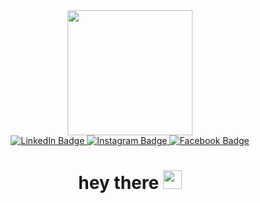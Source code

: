 <div id="header" align="center">
  <img src="https://media.giphy.com/media/juua9i2c2fA0AIp2iq/giphy.gif" width="200"/>
  <div id="badges">
    <a href="https://www.linkedin.com/in/chkatsaros/">
      <img src="https://img.shields.io/badge/LinkedIn-blue?style=for-the-badge&logo=linkedin&logoColor=white" alt="LinkedIn Badge"/>
    </a>
    <a href="https://www.instagram.com/ch_spark/">
      <img src="https://img.shields.io/badge/instagram-purple?style=for-the-badge&logo=instagram&logoColor=white" alt="Instagram Badge"/>
    </a>
    <a href="https://www.facebook.com/chris.kats.97/">
      <img src="https://img.shields.io/badge/Facebook-blue?style=for-the-badge&logo=facebook&logoColor=white" alt="Facebook Badge"/>
    </a>
  </div>
  <div>
    <a href="https://github.com/chkatsaros/">
      <img src="https://komarev.com/ghpvc/?username=chkatsaros&color=blueviolet&style=for-the-badge" alt=""/>
    </a>
  </div>
  <h1>
    hey there
    <img src="https://media.giphy.com/media/hvRJCLFzcasrR4ia7z/giphy.gif" width="30"/>
  </h1>
</div>

<!--
**chkatsaros/chkatsaros** is a ✨ _special_ ✨ repository because its `README.md` (this file) appears on your GitHub profile.

Here are some ideas to get you started:

- 🔭 I’m currently working on ...
- 🌱 I’m currently learning ...
- 👯 I’m looking to collaborate on ...
- 🤔 I’m looking for help with ...
- 💬 Ask me about ...
- 📫 How to reach me: ...
- 😄 Pronouns: ...
- ⚡ Fun fact: ...
-->
